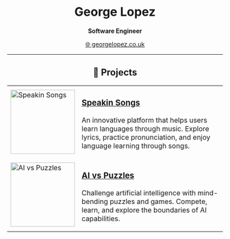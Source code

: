 <h1 align="center">George Lopez</h1>
<p align="center"><strong>Software Engineer</strong></p>
<p align="center">
  <a href="https://georgelopez.co.uk/">🌐 georgelopez.co.uk</a>
</p>

---

<h2 align="center">🚀 Projects</h2>

<table>
  <tr>
    <td>
      <a href="https://www.speakinsongs.com/">
        <img src="https://via.placeholder.com/150x150.png?text=Speakin+Songs" alt="Speakin Songs" width="150">
      </a>
    </td>
    <td>
      <h3><a href="https://www.speakinsongs.com/">Speakin Songs</a></h3>
      <p>An innovative platform that helps users learn languages through music. Explore lyrics, practice pronunciation, and enjoy language learning through songs.</p>
    </td>
  </tr>
  <tr>
    <td>
      <a href="https://www.aivspuzzles.com/">
        <img src="https://via.placeholder.com/150x150.png?text=AI+vs+Puzzles" alt="AI vs Puzzles" width="150">
      </a>
    </td>
    <td>
      <h3><a href="https://www.aivspuzzles.com/">AI vs Puzzles</a></h3>
      <p>Challenge artificial intelligence with mind-bending puzzles and games. Compete, learn, and explore the boundaries of AI capabilities.</p>
    </td>
  </tr>
</table>

